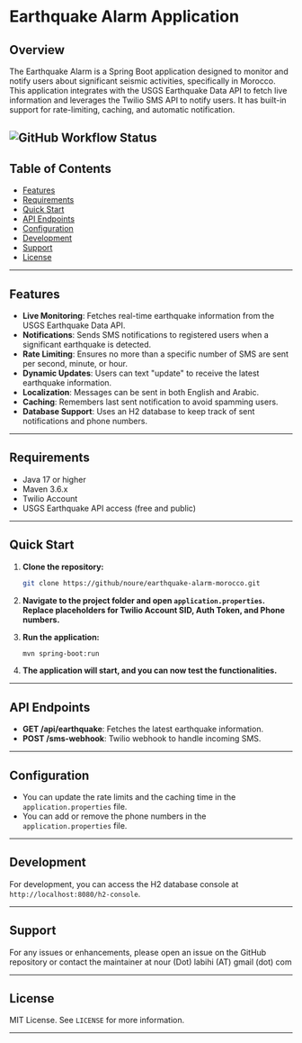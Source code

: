 # Earthquake Alarm Application

## Overview

The Earthquake Alarm is a Spring Boot application designed to monitor and notify users about significant seismic activities, specifically in Morocco. This application integrates with the USGS Earthquake Data API to fetch live information and leverages the Twilio SMS API to notify users. It has built-in support for rate-limiting, caching, and automatic notification.

![GitHub Workflow Status](https://img.shields.io/github/workflow/status/noure/earthquake-alarm-morocco/Spring%20Boot%20CI?label=build%20status)
---


## Table of Contents
- [Features](#features)
- [Requirements](#requirements)
- [Quick Start](#quick-start)
- [API Endpoints](#api-endpoints)
- [Configuration](#configuration)
- [Development](#development)
- [Support](#support)
- [License](#license)

---

## Features

- **Live Monitoring**: Fetches real-time earthquake information from the USGS Earthquake Data API.
- **Notifications**: Sends SMS notifications to registered users when a significant earthquake is detected.
- **Rate Limiting**: Ensures no more than a specific number of SMS are sent per second, minute, or hour.
- **Dynamic Updates**: Users can text "update" to receive the latest earthquake information.
- **Localization**: Messages can be sent in both English and Arabic.
- **Caching**: Remembers last sent notification to avoid spamming users.
- **Database Support**: Uses an H2 database to keep track of sent notifications and phone numbers.

---

## Requirements

- Java 17 or higher
- Maven 3.6.x
- Twilio Account
- USGS Earthquake API access (free and public)

---

## Quick Start

1. **Clone the repository:**

    ```bash
    git clone https://github/noure/earthquake-alarm-morocco.git
    ```

2. **Navigate to the project folder and open `application.properties`. Replace placeholders for Twilio Account SID, Auth Token, and Phone numbers.**

3. **Run the application:**

    ```bash
    mvn spring-boot:run
    ```

4. **The application will start, and you can now test the functionalities.**

---

## API Endpoints

- **GET /api/earthquake**: Fetches the latest earthquake information.
- **POST /sms-webhook**: Twilio webhook to handle incoming SMS.

---

## Configuration

- You can update the rate limits and the caching time in the `application.properties` file.
- You can add or remove the phone numbers in the `application.properties` file.

---

## Development

For development, you can access the H2 database console at `http://localhost:8080/h2-console`.

---

## Support

For any issues or enhancements, please open an issue on the GitHub repository or contact the maintainer at nour (Dot) labihi (AT) gmail (dot) com

---

## License

MIT License. See `LICENSE` for more information.

---
